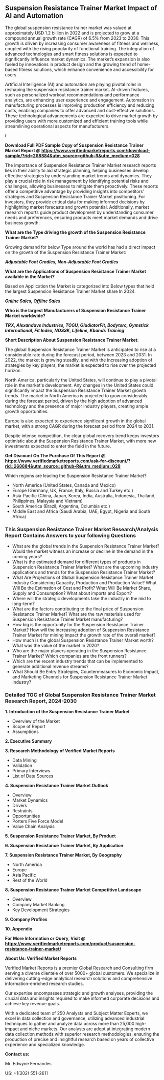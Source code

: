 <h2>Suspension Resistance Trainer Market Impact of AI and Automation</h2><p>The global suspension resistance trainer market was valued at approximately USD 1.2 billion in 2022 and is projected to grow at a compound annual growth rate (CAGR) of 6.5% from 2023 to 2030. This growth is driven by increasing consumer awareness of fitness and wellness, coupled with the rising popularity of functional training. The integration of advanced technologies and smart fitness solutions is expected to significantly influence market dynamics. The market’s expansion is also fueled by innovations in product design and the growing trend of home-based fitness solutions, which enhance convenience and accessibility for users.</p><p>Artificial Intelligence (AI) and automation are playing pivotal roles in reshaping the suspension resistance trainer market. AI-driven features, such as personalized workout recommendations and performance analytics, are enhancing user experience and engagement. Automation in manufacturing processes is improving production efficiency and reducing costs, enabling companies to offer advanced and cost-effective solutions. These technological advancements are expected to drive market growth by providing users with more customized and efficient training tools while streamlining operational aspects for manufacturers.</p>t</p><p id="" class=""><strong>Download Full PDF Sample Copy of Suspension Resistance Trainer Market Report @ <a href="https://www.verifiedmarketreports.com/download-sample/?rid=268884&utm_source=github-R&utm_medium=028" target="_blank">https://www.verifiedmarketreports.com/download-sample/?rid=268884&utm_source=github-R&utm_medium=028</a></strong></p><p>The importance of&nbsp;Suspension Resistance Trainer Market research reports lies in their ability to aid strategic planning, helping businesses develop effective strategies by understanding market trends and dynamics. They play a crucial role in risk management by identifying potential risks and challenges, allowing businesses to mitigate them proactively. These reports offer a competitive advantage by providing insights into competitors' strategies and Suspension Resistance Trainer Market positioning. For investors, they provide critical data for making informed decisions by highlighting market forecasts and growth potential. Additionally, market research reports guide product development by understanding consumer needs and preferences, ensuring products meet market demands and drive business growth.</p><p><strong>What are the&nbsp;Type driving the growth of the Suspension Resistance Trainer Market?</strong></p><p id="" class="">Growing demand for below Type around the world has had a direct impact on the growth of the Suspension Resistance Trainer Market:</p><em><strong>Adjustable Foot Cradles, Non-Adjustable Foot Cradles</strong></em></p><strong>What are the&nbsp;Applications&nbsp;of Suspension Resistance Trainer Market available in the Market?</strong></p><p id="" class="">Based on Application the Market is categorized into Below types that held the largest Suspension Resistance Trainer Market share In 2024.</p><em><strong>Online Sales, Offline Sales</strong></em></p><strong>Who is the largest Manufacturers of Suspension Resistance Trainer Market worldwide?</strong></p><p><em><strong>TRX, Alexandave Industries, TOGU, GladiatorFit, Bodytorc, Gymstick International, Fit Index, NOSSK, Lifeline, Kbands Training</strong></em></p><p id="" class=""><strong>Short Description About Suspension Resistance Trainer Market:</strong></p><p>The global Suspension Resistance Trainer Market is anticipated to rise at a considerable rate during the forecast period, between 2023 and 2031. In 2022, the market is growing steadily, and with the increasing adoption of strategies by key players, the market is expected to rise over the projected horizon.</p><p>North America, particularly the United States, will continue to play a pivotal role in the market's development. Any changes in the United States could significantly impact the Suspension Resistance Trainer Market growth trends. The market in North America is projected to grow considerably during the forecast period, driven by the high adoption of advanced technology and the presence of major industry players, creating ample growth opportunities.</p><p>Europe is also expected to experience significant growth in the global market, with a strong CAGR during the forecast period from 2024 to 2031.</p><p>Despite intense competition, the clear global recovery trend keeps investors optimistic about the Suspension Resistance Trainer Market, with more new investments expected to enter the field in the future.</p><p id="" class=""><strong>Get Discount On The Purchase Of This Report @ <a href="https://www.verifiedmarketreports.com/ask-for-discount/?rid=268884&utm_source=github-R&utm_medium=028" target="_blank">https://www.verifiedmarketreports.com/ask-for-discount/?rid=268884&utm_source=github-R&utm_medium=028</a></strong></p>Which regions are leading the Suspension Resistance Trainer Market?</p><ul><li>North America (United States, Canada and Mexico)</li><li>Europe (Germany, UK, France, Italy, Russia and Turkey etc.)</li><li>Asia-Pacific (China, Japan, Korea, India, Australia, Indonesia, Thailand, Philippines, Malaysia and Vietnam)</li><li>South America (Brazil, Argentina, Columbia etc.)</li><li>Middle East and Africa (Saudi Arabia, UAE, Egypt, Nigeria and South Africa)</li></ul><h3 id="" class="">This Suspension Resistance Trainer Market Research/Analysis Report Contains Answers to your following Questions</h3><ul><li>What are the global trends in the Suspension Resistance Trainer Market? Would the market witness an increase or decline in the demand in the coming years?</li><li>What is the estimated demand for different types of products in Suspension Resistance Trainer Market? What are the upcoming industry applications and trends for the Suspension Resistance Trainer Market?</li><li>What Are Projections of Global Suspension Resistance Trainer Market Industry Considering Capacity, Production and Production Value? What Will Be the Estimation of Cost and Profit? What Will Be Market Share, Supply and Consumption? What about imports and Export?</li><li>Where will the strategic developments take the industry in the mid to long-term?</li><li>What are the factors contributing to the final price of Suspension Resistance Trainer Market? What are the raw materials used for Suspension Resistance Trainer Market manufacturing?</li><li>How big is the opportunity for the Suspension Resistance Trainer Market? How will the increasing adoption of Suspension Resistance Trainer Market for mining impact the growth rate of the overall market?</li><li>How much is the global Suspension Resistance Trainer Market worth? What was the value of the market In 2020?</li><li>Who are the major players operating in the Suspension Resistance Trainer Market? Which companies are the front runners?</li><li>Which are the recent industry trends that can be implemented to generate additional revenue streams?</li><li>What Should Be Entry Strategies, Countermeasures to Economic Impact, and Marketing Channels for Suspension Resistance Trainer Market Industry?</li></ul><h3 id="" class="">Detailed TOC of Global Suspension Resistance Trainer Market Research Report, 2024-2030</h3><p id="" class=""><strong>1. Introduction of the Suspension Resistance Trainer Market</strong></p><ul><li>Overview of the Market</li><li>Scope of Report</li><li>Assumptions</li></ul><p id="" class=""><strong>2. Executive Summary</strong></p><p id="" class=""><strong>3. Research Methodology of Verified Market Reports</strong></p><ul><li>Data Mining</li><li>Validation</li><li>Primary Interviews</li><li>List of Data Sources</li></ul><p id="" class=""><strong>4. Suspension Resistance Trainer Market Outlook</strong></p><ul><li>Overview</li><li>Market Dynamics</li><li>Drivers</li><li>Restraints</li><li>Opportunities</li><li>Porters Five Force Model</li><li>Value Chain Analysis</li></ul><p id="" class=""><strong>5. Suspension Resistance Trainer Market, By Product</strong></p><p id="" class=""><strong>6. Suspension Resistance Trainer Market, By Application</strong></p><p id="" class=""><strong>7. Suspension Resistance Trainer Market, By Geography</strong></p><ul><li>North America</li><li>Europe</li><li>Asia Pacific</li><li>Rest of the World</li></ul><p id="" class=""><strong>8. Suspension Resistance Trainer Market Competitive Landscape</strong></p><ul><li>Overview</li><li>Company Market Ranking</li><li>Key Development Strategies</li></ul><p id="" class=""><strong>9. Company Profiles</strong></p><p id="" class=""><strong>10. Appendix</strong></p><p id="" class=""><strong>For More Information or Query, Visit @ <a href="https://www.verifiedmarketreports.com/product/suspension-resistance-trainer-market/" target="_blank">https://www.verifiedmarketreports.com/product/suspension-resistance-trainer-market/</a></strong></p><p id="" class=""><strong>About Us: Verified Market Reports</strong></p><p id="" class="">Verified Market Reports is a premier Global Research and Consulting firm serving a diverse clientele of over 5000+ global customers. We specialize in delivering cutting-edge analytical research solutions and comprehensive information-enriched research studies.</p><p id="" class="">Our expertise encompasses strategic and growth analyses, providing the crucial data and insights required to make informed corporate decisions and achieve key revenue goals.</p><p id="" class="">With a dedicated team of 250 Analysts and Subject Matter Experts, we excel in data collection and governance, utilizing advanced industrial techniques to gather and analyze data across more than 25,000 high-impact and niche markets. Our analysts are adept at integrating modern data collection methods with superior research methodologies, ensuring the production of precise and insightful research based on years of collective experience and specialized knowledge.</p><p id="" class=""><strong>Contact us:</strong></p><p id="" class="">Mr. Edwyne Fernandes</p><p id="" class="">US: +1(302) 551-2611</p>